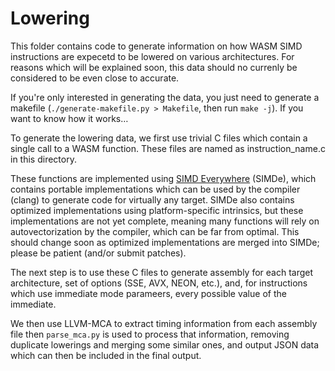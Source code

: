 # Lowering

This folder contains code to generate information on how WASM SIMD
instructions are expecetd to be lowered on various architectures.  For
reasons which will be explained soon, this data should no currenly be
considered to be even close to accurate.

If you're only interested in generating the data, you just need to
generate a makefile (`./generate-makefile.py > Makefile`, then run
`make -j`).  If you want to know how it works…

To generate the lowering data, we first use trivial C files which
contain a single call to a WASM function.  These files are named as
instruction_name.c in this directory.

These functions are implemented using [SIMD
Everywhere](https://github.com/simd-everywhere/simde) (SIMDe), which
contains portable implementations which can be used by the compiler
(clang) to generate code for virtually any target.  SIMDe also contains
optimized implementations using platform-specific intrinsics, but these
implementations are not yet complete, meaning many functions will rely
on autovectorization by the compiler, which can be far from optimal.
This should change soon as optimized implementations are merged into
SIMDe; please be patient (and/or submit patches).

The next step is to use these C files to generate assembly for each
target architecture, set of options (SSE, AVX, NEON, etc.), and, for
instructions which use immediate mode parameers, every possible value
of the immediate.

We then use LLVM-MCA to extract timing information from each assembly
file then `parse_mca.py` is used to process that information, removing
duplicate lowerings and merging some similar ones, and output JSON data
which can then be included in the final output.
